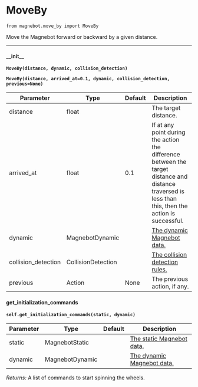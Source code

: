 # MoveBy

`from magnebot.move_by import MoveBy`

Move the Magnebot forward or backward by a given distance.

***

#### \_\_init\_\_

**`MoveBy(distance, dynamic, collision_detection)`**

**`MoveBy(distance, arrived_at=0.1, dynamic, collision_detection, previous=None)`**

| Parameter | Type | Default | Description |
| --- | --- | --- | --- |
| distance |  float |  | The target distance. |
| arrived_at |  float  | 0.1 | If at any point during the action the difference between the target distance and distance traversed is less than this, then the action is successful. |
| dynamic |  MagnebotDynamic |  | [The dynamic Magnebot data.](../magnebot_dynamic.md) |
| collision_detection |  CollisionDetection |  | [The collision detection rules.](../collision_detection.md) |
| previous |  Action  | None | The previous action, if any. |

#### get_initialization_commands

**`self.get_initialization_commands(static, dynamic)`**


| Parameter | Type | Default | Description |
| --- | --- | --- | --- |
| static |  MagnebotStatic |  | [The static Magnebot data.](../magnebot_static.md) |
| dynamic |  MagnebotDynamic |  | [The dynamic Magnebot data.](../magnebot_dynamic.md) |

_Returns:_  A list of commands to start spinning the wheels.


